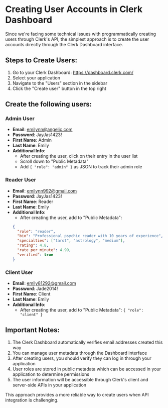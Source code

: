 # Creating User Accounts in Clerk Dashboard

Since we're facing some technical issues with programmatically creating users through Clerk's API, the simplest approach is to create the user accounts directly through the Clerk Dashboard interface.

## Steps to Create Users:

1. Go to your Clerk Dashboard: https://dashboard.clerk.com/
2. Select your application
3. Navigate to the "Users" section in the sidebar
4. Click the "Create user" button in the top right

## Create the following users:

### Admin User
- **Email**: emilynn@angelic.com
- **Password**: JayJas1423!
- **First Name**: Admin
- **Last Name**: Emily
- **Additional Info**: 
  - After creating the user, click on their entry in the user list
  - Scroll down to "Public Metadata"
  - Add `{ "role": "admin" }` as JSON to track their admin role

### Reader User
- **Email**: emilynn992@gmail.com
- **Password**: JayJas1423!
- **First Name**: Reader
- **Last Name**: Emily
- **Additional Info**:
  - After creating the user, add to "Public Metadata": 
  ```json
  {
    "role": "reader",
    "bio": "Professional psychic reader with 10 years of experience",
    "specialties": ["tarot", "astrology", "medium"],
    "rating": 4.8,
    "rate_per_minute": 4.99,
    "verified": true
  }
  ```

### Client User
- **Email**: emily81292@gmail.com
- **Password**: Jade2014!
- **First Name**: Client
- **Last Name**: Emily
- **Additional Info**:
  - After creating the user, add to "Public Metadata": `{ "role": "client" }`

## Important Notes:

1. The Clerk Dashboard automatically verifies email addresses created this way
2. You can manage user metadata through the Dashboard interface
3. After creating users, you should verify they can log in through your application
4. User roles are stored in public metadata which can be accessed in your application to determine permissions
5. The user information will be accessible through Clerk's client and server-side APIs in your application

This approach provides a more reliable way to create users when API integration is challenging. 